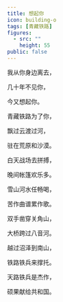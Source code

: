 ```yaml
---
title: 想起你
icon: building-o
tags: [青藏铁路]
figures:
  - src: ""
    height: 55
public: false
---
```


我从你身边离去，

几十年不见你，

今又想起你。

青藏铁路为了你，

飘过云渡过河，

驻在荒原和沙漠。

白天战场去拼搏，

晚间帐篷欢乐多。

雪山河水任畅喝，

苦作曲谱累作歌。

双手凿穿关角山，

大桥跨过八音河。

越过沼泽到南山，

铁路铁兵来撑托。

天路铁兵是杰作，

硕果献给共和国。